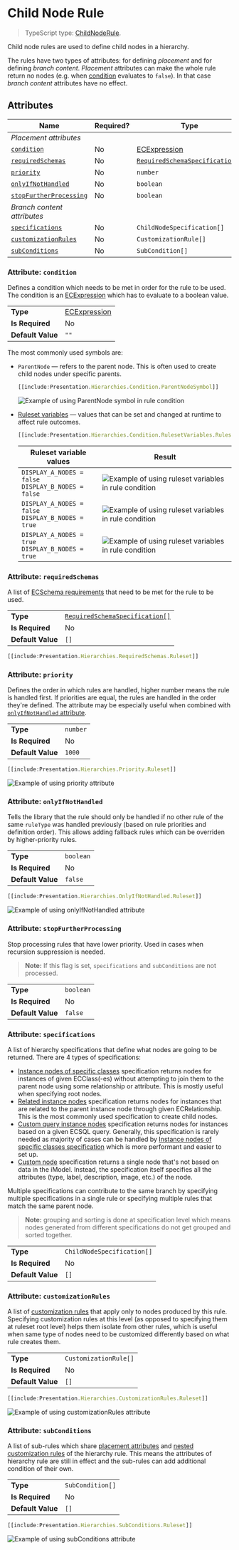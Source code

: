 # Child Node Rule

> TypeScript type: [ChildNodeRule]($presentation-common).

Child node rules are used to define child nodes in a hierarchy.

The rules have two types of attributes: for defining *placement* and for defining *branch content*. *Placement* attributes can make the whole rule return no nodes (e.g. when [condition](#attribute-condition) evaluates to `false`). In that case *branch content* attributes have no effect.

## Attributes

| Name                                                        | Required? | Type                                                                 | Default |
| ----------------------------------------------------------- | --------- | -------------------------------------------------------------------- | ------- |
| *Placement attributes*                                      |
| [`condition`](#attribute-condition)                         | No        | [ECExpression](./ECExpressions.md#rule-condition)                    | `""`    |
| [`requiredSchemas`](#attribute-requiredschemas)             | No        | [`RequiredSchemaSpecification[]`](../RequiredSchemaSpecification.md) | `[]`    |
| [`priority`](#attribute-priority)                           | No        | `number`                                                             | `1000`  |
| [`onlyIfNotHandled`](#attribute-onlyifnothandled)           | No        | `boolean`                                                            | `false` |
| [`stopFurtherProcessing`](#attribute-stopfurtherprocessing) | No        | `boolean`                                                            | `false` |
| *Branch content attributes*                                 |
| [`specifications`](#attribute-specifications)               | No        | `ChildNodeSpecification[]`                                           | `[]`    |
| [`customizationRules`](#attribute-customizationrules)       | No        | `CustomizationRule[]`                                                | `[]`    |
| [`subConditions`](#attribute-subconditions)                 | No        | `SubCondition[]`                                                     | `[]`    |

### Attribute: `condition`

Defines a condition which needs to be met in order for the rule to be used. The condition is an [ECExpression](./ECExpressions.md#rule-condition) which has to evaluate to a boolean value.

|                   |                                                   |
| ----------------- | ------------------------------------------------- |
| **Type**          | [ECExpression](./ECExpressions.md#rule-condition) |
| **Is Required**   | No                                                |
| **Default Value** | `""`                                              |

The most commonly used symbols are:

- `ParentNode` — refers to the parent node. This is often used to create child nodes under specific parents.

  ```ts
  [[include:Presentation.Hierarchies.Condition.ParentNodeSymbol]]
  ```

  ![Example of using ParentNode symbol in rule condition](./media/hierarchy-with-parentnode-symbol-in-condition.png)

- [Ruleset variables](../Advanced/RulesetVariables.md#using-variables-in-rule-condition) — values that can be set and changed at runtime to affect rule outcomes.

  ```ts
  [[include:Presentation.Hierarchies.Condition.RulesetVariables.Ruleset]]
  ```

  | Ruleset variable values                                  | Result                                                                                                                           |
  | -------------------------------------------------------- | -------------------------------------------------------------------------------------------------------------------------------- |
  | `DISPLAY_A_NODES = false`<br />`DISPLAY_B_NODES = false` | ![Example of using ruleset variables in rule condition](./media/hierarchy-with-ruleset-variables-in-condition-none-set.png)      |
  | `DISPLAY_A_NODES = false`<br />`DISPLAY_B_NODES = true`  | ![Example of using ruleset variables in rule condition](./media/hierarchy-with-ruleset-variables-in-condition-partially-set.png) |
  | `DISPLAY_A_NODES = true`<br />`DISPLAY_B_NODES = true`   | ![Example of using ruleset variables in rule condition](./media/hierarchy-with-ruleset-variables-in-condition-all-set.png)       |

### Attribute: `requiredSchemas`

A list of [ECSchema requirements](../RequiredSchemaSpecification.md) that need to be met for the rule to be used.

|                   |                                                                      |
| ----------------- | -------------------------------------------------------------------- |
| **Type**          | [`RequiredSchemaSpecification[]`](../RequiredSchemaSpecification.md) |
| **Is Required**   | No                                                                   |
| **Default Value** | `[]`                                                                 |

```ts
[[include:Presentation.Hierarchies.RequiredSchemas.Ruleset]]
```

### Attribute: `priority`

Defines the order in which rules are handled, higher number means the rule is handled first. If priorities are equal, the rules are handled in the order they're defined. The attribute may be especially useful when combined with [`onlyIfNotHandled` attribute](#attribute-onlyifnothandled).

|                   |          |
| ----------------- | -------- |
| **Type**          | `number` |
| **Is Required**   | No       |
| **Default Value** | `1000`   |

```ts
[[include:Presentation.Hierarchies.Priority.Ruleset]]
```

![Example of using priority attribute](./media/hierarchy-with-priority-attribute.png)

### Attribute: `onlyIfNotHandled`

Tells the library that the rule should only be handled if no other rule of the same `ruleType` was handled previously (based on rule priorities and definition order). This allows adding fallback rules which can be overriden by higher-priority rules.

|                   |           |
| ----------------- | --------- |
| **Type**          | `boolean` |
| **Is Required**   | No        |
| **Default Value** | `false`   |

```ts
[[include:Presentation.Hierarchies.OnlyIfNotHandled.Ruleset]]
```

![Example of using onlyIfNotHandled attribute](./media/hierarchy-with-onlyifnothandled-attribute.png)

### Attribute: `stopFurtherProcessing`

Stop processing rules that have lower priority. Used in cases when recursion suppression is needed.

> **Note:** If this flag is set, `specifications` and `subConditions` are not processed.

|                   |           |
| ----------------- | --------- |
| **Type**          | `boolean` |
| **Is Required**   | No        |
| **Default Value** | `false`   |

### Attribute: `specifications`

A list of hierarchy specifications that define what nodes are going to be returned. There are 4 types of specifications:

- [Instance nodes of specific classes](./InstanceNodesOfSpecificClasses.md) specification returns nodes for instances of given ECClass(-es) without attempting to join them to the parent node using some relationship or attribute. This is mostly useful when specifying root nodes.
- [Related instance nodes](./RelatedInstanceNodes.md) specification returns nodes for instances that are related to the parent instance node through given ECRelationship. This is the most commonly used specification to create child nodes.
- [Custom query instance nodes](./CustomQueryInstanceNodes.md) specification returns nodes for instances based on a given ECSQL query. Generally, this specification is rarely needed as majority of cases can be handled by [Instance nodes of specific classes specification](./InstanceNodesOfSpecificClasses.md) which is more performant and easier to set up.
- [Custom node](./CustomNode.md) specification returns a single node that's not based on data in the iModel. Instead, the specification itself specifies all the attributes (type, label, description, image, etc.) of the node.

Multiple specifications can contribute to the same branch by specifying multiple specifications in a single rule or specifying multiple rules that match the same parent node.

> **Note:** grouping and sorting is done at specification level which means nodes generated from different specifications do not get grouped and sorted together.

|                   |                            |
| ----------------- | -------------------------- |
| **Type**          | `ChildNodeSpecification[]` |
| **Is Required**   | No                         |
| **Default Value** | `[]`                       |

### Attribute: `customizationRules`

A list of [customization rules](./index.md#hierarchy-customization) that apply only to nodes produced by this rule. Specifying customization rules at this level (as opposed to specifying them at ruleset root level) helps them isolate from other rules, which is useful when same type of nodes need to be customized differently based on what rule creates them.

|                   |                       |
| ----------------- | --------------------- |
| **Type**          | `CustomizationRule[]` |
| **Is Required**   | No                    |
| **Default Value** | `[]`                  |

```ts
[[include:Presentation.Hierarchies.CustomizationRules.Ruleset]]
```

![Example of using customizationRules attribute](./media/hierarchy-with-customizationrules-attribute.png)

### Attribute: `subConditions`

A list of sub-rules which share [placement attributes](#placement-attributes) and [nested customization rules](#attribute-customizationrules) of the hierarchy rule. This means the attributes of hierarchy rule are still in effect and the sub-rules can add additional condition of their own.

|                   |                  |
| ----------------- | ---------------- |
| **Type**          | `SubCondition[]` |
| **Is Required**   | No               |
| **Default Value** | `[]`             |

```ts
[[include:Presentation.Hierarchies.SubConditions.Ruleset]]
```

![Example of using subConditions attribute](./media/hierarchy-with-subconditions-attribute.png)
